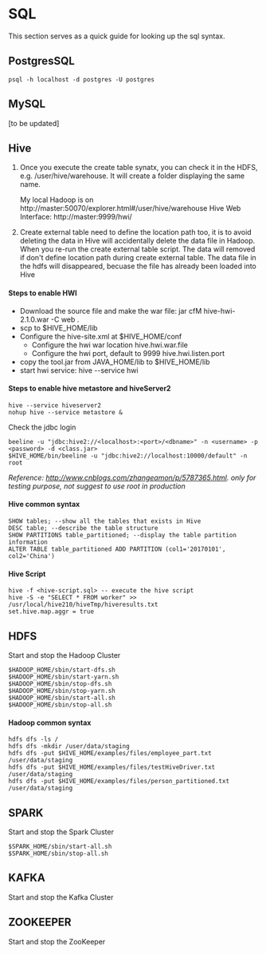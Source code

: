 # SQL
This section serves as a quick guide for looking up the sql syntax.

## PostgresSQL

    psql -h localhost -d postgres -U postgres

## MySQL
[to be updated]



## Hive
1. Once you execute the create table synatx, you can check it in the HDFS, e.g. /user/hive/warehouse. It will create a folder displaying the same name. 

    My local Hadoop is on http://master:50070/explorer.html#/user/hive/warehouse Hive Web Interface: http://master:9999/hwi/
2. Create external table need to define the location path too, it is to avoid deleting the data in Hive will accidentally delete the data file in Hadoop. When you re-run the create external table script. The data will removed if don't define location path during create external table. The data file in the hdfs will disappeared, becuase the file has already been loaded into Hive


#### Steps to enable HWI
* Download the source file and make the war file: jar cfM hive-hwi-2.1.0.war -C web .
* scp to $HIVE_HOME/lib
* Configure the hive-site.xml at $HIVE_HOME/conf
    * Configure the hwi war location <name>hive.hwi.war.file</name>
    * Configure the hwi port, default to 9999 <name>hive.hwi.listen.port</name>
*   copy the tool.jar from JAVA_HOME/lib to $HIVE_HOME/lib
*   start hwi service: hive --service hwi

#### Steps to enable hive metastore and hiveServer2
    hive --service hiveserver2
    nohup hive --service metastore &

Check the jdbc login

    beeline -u "jdbc:hive2://<localhost>:<port>/<dbname>" -n <username> -p <password> -d <class.jar>
    $HIVE_HOME/bin/beeline -u "jdbc:hive2://localhost:10000/default" -n root
*Reference: http://www.cnblogs.com/zhangeamon/p/5787365.html. only for testing purpose, not suggest to use root in production*



#### Hive common syntax
    SHOW tables; --show all the tables that exists in Hive
    DESC table; --describe the table structure
    SHOW PARTITIONS table_partitioned; --display the table partition information
    ALTER TABLE table_partitioned ADD PARTITION (col1='20170101', col2='China')

#### Hive Script

    hive -f <hive-script.sql> -- execute the hive script
    hive -S -e "SELECT * FROM worker" >> /usr/local/hive210/hiveTmp/hiveresults.txt
    set.hive.map.aggr = true
    



## HDFS
Start and stop the Hadoop Cluster 

    $HADOOP_HOME/sbin/start-dfs.sh
    $HADOOP_HOME/sbin/start-yarn.sh
    $HADOOP_HOME/sbin/stop-dfs.sh
    $HADOOP_HOME/sbin/stop-yarn.sh
    $HADOOP_HOME/sbin/start-all.sh
    $HADOOP_HOME/sbin/stop-all.sh

#### Hadoop common syntax
    hdfs dfs -ls /
    hdfs dfs -mkdir /user/data/staging
    hdfs dfs -put $HIVE_HOME/examples/files/employee_part.txt /user/data/staging
    hdfs dfs -put $HIVE_HOME/examples/files/testHiveDriver.txt /user/data/staging
    hdfs dfs -put $HIVE_HOME/examples/files/person_partitioned.txt /user/data/staging



## SPARK
Start and stop the Spark Cluster

    $SPARK_HOME/sbin/start-all.sh
    $SPARK_HOME/sbin/stop-all.sh


## KAFKA
Start and stop the Kafka Cluster


## ZOOKEEPER
Start and stop the ZooKeeper

